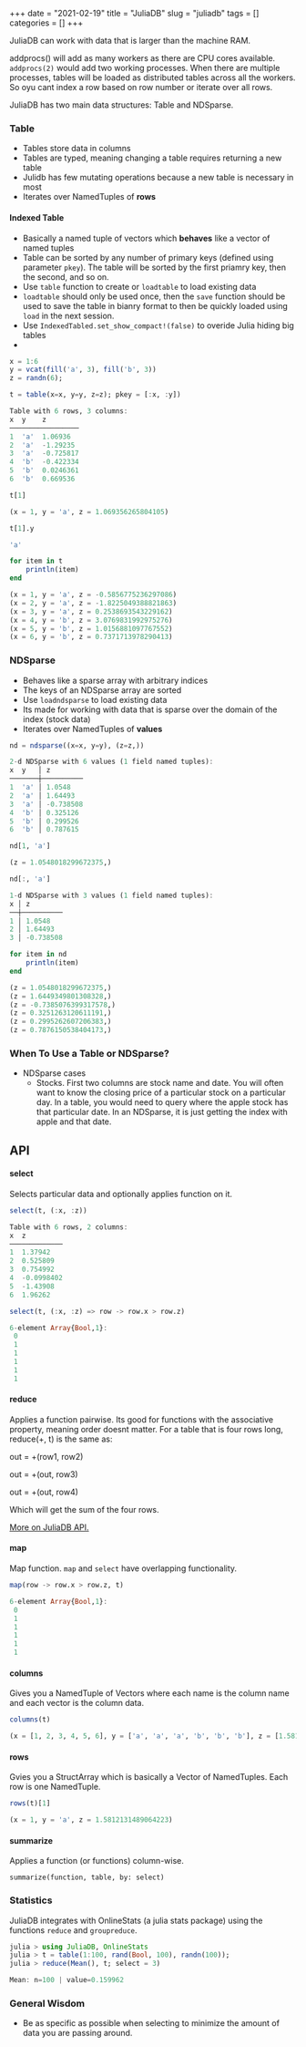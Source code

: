 +++ 
date = "2021-02-19"
title = "JuliaDB"
slug = "juliadb"
tags = []
categories = []
+++


JuliaDB can work with data that is larger than the machine RAM.

addprocs() will add as many workers as there are CPU cores available. `addprocs(2)` would add two working processes. When there are multiple processes, tables will be loaded as distributed tables across all the workers. So oyu cant index a row based on row number or iterate over all rows.

JuliaDB has two main data structures: Table and NDSparse.

### Table
- Tables store data in columns
- Tables are typed, meaning changing a table requires returning a new table
- Julidb has few mutating operations because a new table is necessary in most
- Iterates over NamedTuples of __rows__

#### Indexed Table
- Basically a named tuple of vectors which __behaves__ like a vector of named tuples
- Table can be sorted by any number of primary keys (defined using parameter `pkey`). The table will be sorted by the first priamry key, then the second, and so on.
- Use `table` function to create or `loadtable` to load existing data
- `loadtable` should only be used once, then the `save` function should be used to save the table in bianry format to then be quickly loaded using `load` in the next session.
- Use `IndexedTabled.set_show_compact!(false)` to overide Julia hiding big tables
-

```julia
x = 1:6
y = vcat(fill('a', 3), fill('b', 3))
z = randn(6);

t = table(x=x, y=y, z=z); pkey = [:x, :y])

Table with 6 rows, 3 columns:
x  y    z
─────────────────
1  'a'  1.06936
2  'a'  -1.29235
3  'a'  -0.725817
4  'b'  -0.422334
5  'b'  0.0246361
6  'b'  0.669536
```
```julia
t[1]

(x = 1, y = 'a', z = 1.069356265804105)
```
```julia
t[1].y

'a'
```
```julia
for item in t
    println(item)
end

(x = 1, y = 'a', z = -0.5856775236297086)
(x = 2, y = 'a', z = -1.8225049388821863)
(x = 3, y = 'a', z = 0.2538693543229162)
(x = 4, y = 'b', z = 3.0769831992975276)
(x = 5, y = 'b', z = 1.0156881097767552)
(x = 6, y = 'b', z = 0.7371713978290413)
```

### NDSparse
- Behaves like a sparse array with arbitrary indices
- The keys of an NDSparse array are sorted
- Use `loadndsparse` to load existing data
- Its made for working with data that is sparse over the domain of the index (stock data)
- Iterates over NamedTuples of __values__

```julia
nd = ndsparse((x=x, y=y), (z=z,))

2-d NDSparse with 6 values (1 field named tuples):
x  y   │ z
───────┼──────────
1  'a' │ 1.0548
2  'a' │ 1.64493
3  'a' │ -0.738508
4  'b' │ 0.325126
5  'b' │ 0.299526
6  'b' │ 0.787615
```
```julia
nd[1, 'a']

(z = 1.0548018299672375,)
```
```julia
nd[:, 'a']

1-d NDSparse with 3 values (1 field named tuples):
x │ z
──┼──────────
1 │ 1.0548
2 │ 1.64493
3 │ -0.738508
```
```julia
for item in nd
    println(item)
end

(z = 1.0548018299672375,)
(z = 1.6449349801308328,)
(z = -0.7385076399317578,)
(z = 0.3251263120611191,)
(z = 0.2995262607206383,)
(z = 0.7876150538404173,)
```


### When To Use a Table or NDSparse?
- NDSparse cases
    - Stocks. First two columns are stock name and date. You will often want to know the closing price of a particular stock on a particular day. In a table, you would need to query where the apple stock has that particular date. In an NDSparse, it is just getting the index with apple and that date.


## API


#### select

Selects particular data and optionally applies function on it.

```julia
select(t, (:x, :z))

Table with 6 rows, 2 columns:
x  z
─────────────
1  1.37942
2  0.525809
3  0.754992
4  -0.0998402
5  -1.43908
6  1.96262
```
```julia
select(t, (:x, :z) => row -> row.x > row.z)

6-element Array{Bool,1}:
 0
 1
 1
 1
 1
 1
```

#### reduce

Applies a function pairwise. Its good for functions with the associative property, meaning order doesnt matter. For a table that is four rows long, reduce(+, t) is the same as:

out = +(row1, row2)

out = +(out, row3)

out = +(out, row4)

Which will get the sum of the four rows.

[More on JuliaDB API.](https://juliadb.juliadata.org/latest/api/)


#### map

Map function. `map` and `select` have overlapping functionality.

```julia
map(row -> row.x > row.z, t)

6-element Array{Bool,1}:
 0
 1
 1
 1
 1
 1
````

#### columns

Gives you a NamedTuple of Vectors where each name is the column name and each vector is the column data.

```julia
columns(t)

(x = [1, 2, 3, 4, 5, 6], y = ['a', 'a', 'a', 'b', 'b', 'b'], z = [1.5812131489064223, -0.5545552318128536, -0.5490833373597503, 0.291760065744581, -1.411530524868723, -1.449557749618286])
```

#### rows

Gvies you a StructArray which is basically a Vector of NamedTuples. Each row is one NamedTuple.

```julia
rows(t)[1]

(x = 1, y = 'a', z = 1.5812131489064223)
```

#### summarize

Applies a function (or functions) column-wise. 

`summarize(function, table, by: select)`




### Statistics
JuliaDB integrates with OnlineStats (a julia stats package) using the functions `reduce` and `groupreduce`.

```julia
julia > using JuliaDB, OnlineStats
julia > t = table(1:100, rand(Bool, 100), randn(100));
julia > reduce(Mean(), t; select = 3)

Mean: n=100 | value=0.159962
```

### General Wisdom
- Be as specific as possible when selecting to minimize the amount of data you are passing around.


